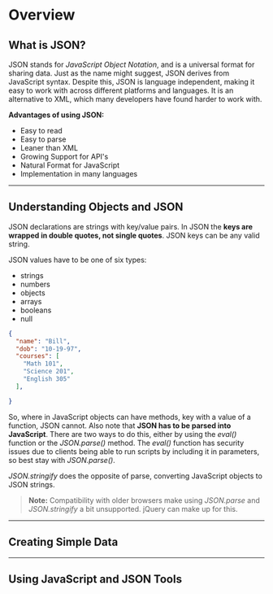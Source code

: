 # Overview

## What is JSON?

JSON stands for _JavaScript Object Notation_, and is a universal format for sharing data. Just as the name might suggest, JSON derives from JavaScript syntax. Despite this, JSON is language independent, making it easy to work with across different platforms and languages. It is an alternative to XML, which many developers have found harder to work with.

**Advantages of using JSON:**

  * Easy to read
  * Easy to parse
  * Leaner than XML
  * Growing Support for API's
  * Natural Format for JavaScript
  * Implementation in many languages

---

## Understanding Objects and JSON

JSON declarations are strings with key/value pairs. In JSON the **keys are wrapped in double quotes, not single quotes**. JSON keys can be any valid string.

JSON values have to be one of six types:

- strings
- numbers
- objects
- arrays
- booleans
- null

```json
{
  "name": "Bill",
  "dob": "10-19-97",
  "courses": [
    "Math 101",
    "Science 201",
    "English 305"
  ],

}
```

So, where in JavaScript objects can have methods, key with a value of a function, JSON cannot. Also note that **JSON has to be parsed into JavaScript**. There are two ways to do this, either by using the _eval()_ function or the _JSON.parse()_ method. The _eval()_ function has security issues due to clients being able to run scripts by including it in parameters, so best stay with _JSON.parse()_.

_JSON.stringify_ does the opposite of parse, converting JavaScript objects to JSON strings.

> **Note:** Compatibility with older browsers make using _JSON.parse_ and _JSON.stringify_ a bit unsupported. jQuery can make up for this.


---

## Creating Simple Data


---

## Using JavaScript and JSON Tools
